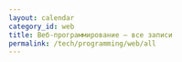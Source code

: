 ```yaml
---
layout: calendar
category_id: web
title: Веб-программирование — все записи
permalink: /tech/programming/web/all
---
```

